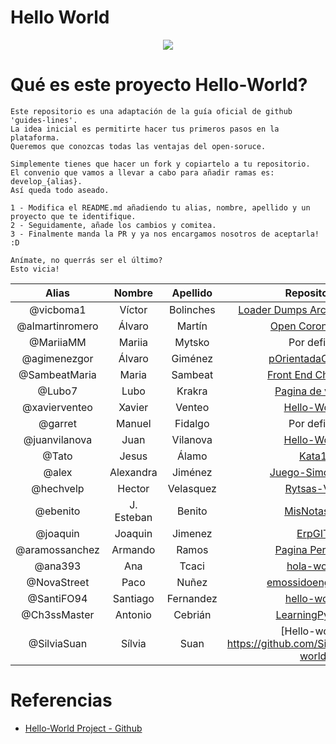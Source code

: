 # Hello World

<p align="center">
    <img src="https://github.com/GeeksHubsAcademy/hello-world/blob/master/assets/media/logo/logo.png" >	
</p>


# Qué es este proyecto Hello-World?
```
Este repositorio es una adaptación de la guía oficial de github 'guides-lines'. 
La idea inicial es permitirte hacer tus primeros pasos en la plataforma. 
Queremos que conozcas todas las ventajas del open-soruce.

Simplemente tienes que hacer un fork y copiartelo a tu repositorio.
El convenio que vamos a llevar a cabo para añadir ramas es: develop_{alias}.
Así queda todo aseado.

1 - Modifica el README.md añadiendo tu alias, nombre, apellido y un proyecto que te identifique.
2 - Seguidamente, añade los cambios y comitea.
3 - Finalmente manda la PR y ya nos encargamos nosotros de aceptarla! :D

Anímate, no querrás ser el último?
Esto vicia!
```


| Alias | Nombre | Apellido | Repositorio |
| :-------: | :------: | :------: | :-------: |
| @vicboma1 | Víctor | Bolinches | [Loader Dumps Arcade Emulator](https://github.com/vicboma1/loaderDumpsArcade)
| @almartinromero | Álvaro | Martín | [Open Coronavirus](https://github.com/open-coronavirus/open-coronavirus/)
| @MariiaMM | Mariia | Mytsko    | Por definir
| @agimenezgor | Álvaro | Giménez  | [pOrientadaObjetos](https://github.com/agimenezgor/ProgOrientadaObjetos_Prac1)
| @SambeatMaria | Maria | Sambeat | [Front End Checklist](https://github.com/thedaviddias/Front-End-Checklist)
| @Lubo7 | Lubo | Krakra | [Pagina de viajes](https://github.com/Lubo7/paginadeviajes) |
| @xavierventeo | Xavier | Venteo | [Hello-World](https://github.com/xavierventeo/hello-world)
| @garret | Manuel | Fidalgo | Por definir
| @juanvilanova | Juan | Vilanova | [Hello-World](https://github.com/juanvilanova/hello-world)
| @Tato | Jesus | Álamo | [Kata1](https://github.com/jalacis/kata1)
| @alex | Alexandra | Jiménez | [Juego-SimónDice](https://github.com/alexandrajimenezc/juego_simon_dice)  
| @hechvelp | Hector | Velasquez | [Rytsas-Vȳs](https://github.com/HecHVelP/memoria)
| @ebenito | J. Esteban | Benito | [MisNotas10](https://github.com/ebenito/MisNotas10)
| @joaquin | Joaquin | Jimenez |[ErpGIT](https://github.com/GEEKHUBS/GIT_AVANZADO_CONTAGESCO)
| @aramossanchez | Armando | Ramos |[Pagina Personal](https://github.com/aramossanchez/aramossanchez.github.io)
| @ana393 | Ana |Tcaci | [hola-world](https://github.com/ana393/hola-world)
| @NovaStreet  | Paco | Nuñez | [emossidoengañado](https://github.com/NovaStreet/hello-world)
|@SantiFO94 | Santiago | Fernandez | [hello-world](https://github.com/SantiFO94/hello-world)
|@Ch3ssMaster | Antonio | Cebrián | [LearningPython](https://github.com/Ch3ssMaster/LearningPython)
|@SilviaSuan | Sílvia | Suan | [Hello-world] https://github.com/SilviaSuan/hello-world
# Referencias
  * [Hello-World Project - Github](https://guides.github.com/activities/hello-world/#commit)
